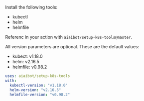 Install the following tools:
* kubectl
* helm
* helmfile

Referenc in your action with `aiaibot/setup-k8s-tools@master`.

All version parameters are optional. These are the default values:
* kubect: v1.18.0
* helm: v2.16.5
* helmfile: v0.98.2


```yaml
uses: aiaibot/setup-k8s-tools
with:
  kubectl-version: "v1.18.0"
  helm-version: "v2.16.5"
  helmfile-version: "v0.98.2"
```
